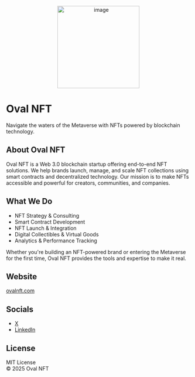 <p align="center">
  <img width="224" height="224" alt="image" src="https://github.com/user-attachments/assets/952231ce-3a39-4531-b79d-087f63592187" />


# Oval NFT

Navigate the waters of the Metaverse with NFTs powered by blockchain technology.

## About Oval NFT

Oval NFT is a Web 3.0 blockchain startup offering end-to-end NFT solutions. We help brands launch, manage, and scale NFT collections using smart contracts and decentralized technology. Our mission is to make NFTs accessible and powerful for creators, communities, and companies.

## What We Do

- NFT Strategy & Consulting  
- Smart Contract Development  
- NFT Launch & Integration  
- Digital Collectibles & Virtual Goods  
- Analytics & Performance Tracking  

Whether you're building an NFT-powered brand or entering the Metaverse for the first time, Oval NFT provides the tools and expertise to make it real.

## Website

[ovalnft.com](https://ovalnft.com)

## Socials

- [X](https://x.com/ovalnft) 
- [LinkedIn](https://www.linkedin.com/company/ovalmetaverse/posts/?feedView=all)  


## License

MIT License  
© 2025 Oval NFT
